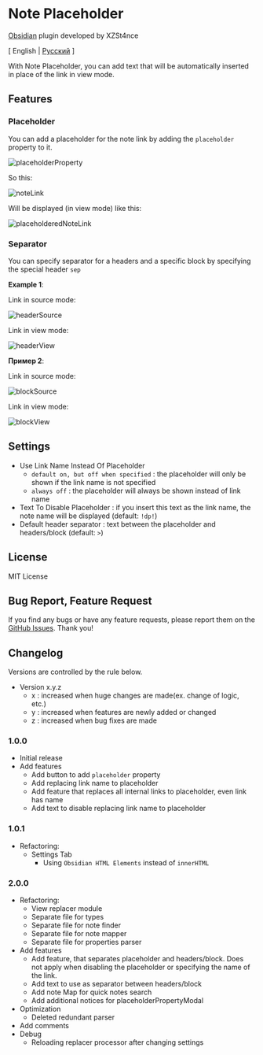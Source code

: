 # Note Placeholder

[Obsidian](https://obsidian.md) plugin developed by XZSt4nce

[ English | [Русский](https://github.com/XZSt4nce/obsidian-note-placeholder/blob/main/README_ru.md) ]

With Note Placeholder, you can add text that will be automatically inserted in place of the link in view mode.

## Features

### Placeholder

You can add a placeholder for the note link by adding the `placeholder` property to it.

![placeholderProperty](https://github.com/XZSt4nce/obsidian-note-placeholder/blob/main/images/placeholderProperty.png)

So this:

![noteLink](https://github.com/XZSt4nce/obsidian-note-placeholder/blob/main/images/noteLink.png)

Will be displayed (in view mode) like this:

![placeholderedNoteLink](https://github.com/XZSt4nce/obsidian-note-placeholder/blob/main/images/placeholderedNoteLink.png)

### Separator

You can specify separator for a headers and a specific block by specifying the special header `sep`

**Example 1**:

Link in source mode:

![headerSource](https://github.com/XZSt4nce/obsidian-note-placeholder/blob/main/images/headerSource.png)

Link in view mode:

![headerView](https://github.com/XZSt4nce/obsidian-note-placeholder/blob/main/images/headerView.png)

**Пример 2**:

Link in source mode:

![blockSource](https://github.com/XZSt4nce/obsidian-note-placeholder/blob/main/images/blockSource.png)

Link in view mode:

![blockView](https://github.com/XZSt4nce/obsidian-note-placeholder/blob/main/images/blockView.png)

## Settings

- Use Link Name Instead Of Placeholder
  - `default on, but off when specified` : the placeholder will only be shown if the link name is not specified
  - `always off` : the placeholder will always be shown instead of link name
- Text To Disable Placeholder : if you insert this text as the link name, the note name will be displayed (default: `!dp!`)
- Default header separator : text between the placeholder and headers/block (default: ` > `)

## License

MIT License

## Bug Report, Feature Request

If you find any bugs or have any feature requests, please report them on the [GitHub Issues](https://github.com/XZSt4nce/note-placeholder/issues). Thank you!

## Changelog

Versions are controlled by the rule below.

- Version x.y.z
  - x : increased when huge changes are made(ex. change of logic, etc.)
  - y : increased when features are newly added or changed
  - z : increased when bug fixes are made

### 1.0.0

- Initial release
- Add features
  - Add button to add `placeholder` property
  - Add replacing link name to placeholder
  - Add feature that replaces all internal links to placeholder, even link has name
  - Add text to disable replacing link name to placeholder

### 1.0.1

- Refactoring:
  - Settings Tab
    - Using `Obsidian HTML Elements` instead of `innerHTML`

### 2.0.0

- Refactoring:
  - View replacer module
  - Separate file for types
  - Separate file for note finder
  - Separate file for note mapper
  - Separate file for properties parser
- Add features
  - Add feature, that separates placeholder and headers/block. Does not apply when disabling the placeholder or specifying the name of the link.
  - Add text to use as separator between headers/block
  - Add note Map for quick notes search
  - Add additional notices for placeholderPropertyModal
- Optimization
  - Deleted redundant parser
- Add comments
- Debug
  - Reloading replacer processor after changing settings
